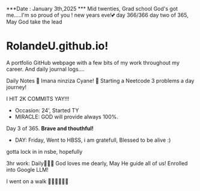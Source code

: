 ***Date : January 3th,2025 *** Mid twenties, Grad school God's got me.....I'm so proud of you ! new years eve!💕 day 366/366 day two of 365, May God take the lead
# RolandeU.github.io!

A portfolio GitHub webpage with a few bits of my work throughout my career. And daily journal logs....


Daily Notes
💚 Imana ninziza Cyane! 
💚 Starting a Neetcode 3 problems a day journey!

I HIT 2K COMMITS YAY!!!

- Occasion: 24', Started TY 
- MIRACLE: GOD will provide always 100%.

Day 3 of 365. **Brave and thouthful!** 
- DAY: Friday, Went to HBSS, i am gratefull, Blessed to be alive :)

gotta lock in in nsbe, hopefully 

3hr work: Daily💚💚💚
God loves me dearly, May He guide all of  us!
Enrolled into Google LLM! 

I went on a walk 💚💚💚💚💚💚
